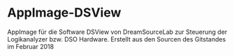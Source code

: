 # AppImage-DSView
AppImage für die Software DSView von DreamSourceLab zur Steuerung der Logikanalyzer bzw. DSO Hardware.
Erstellt aus den Sourcen des Gitstandes im Februar 2018  
